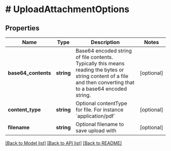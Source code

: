 # # UploadAttachmentOptions

## Properties

Name | Type | Description | Notes
------------ | ------------- | ------------- | -------------
**base64_contents** | **string** | Base64 encoded string of file contents. Typically this means reading the bytes or string content of a file and then converting that to a base64 encoded string. | [optional] 
**content_type** | **string** | Optional contentType for file. For instance &#x60;application/pdf&#x60; | [optional] 
**filename** | **string** | Optional filename to save upload with | [optional] 

[[Back to Model list]](../../README.md#documentation-for-models) [[Back to API list]](../../README.md#documentation-for-api-endpoints) [[Back to README]](../../README.md)


